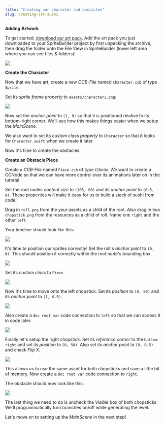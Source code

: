 ```yaml
---
title: "Creating our character and obstacles"
slug: creating-cat-sushi
---
```


**Adding Artwork**

<!--TODO: ADD ART PARK LINK-->
To get started, [download our art pack](). Add the art pack you just downloaded to your SpriteBuilder project by first unpacking the archive, then drag the folder onto the File View in SpriteBuilder (lower left area where you can see files & folders):

<!--MAKE THIS A GIF?-->
![](./SpriteBuilder_Assets.png)

**Create the Character**

Now that we have art, create a new *CCB-File* named `Character.ccb` of type `Sprite`.

Set its *sprite frame property* to `assets/character1.png`:

<!--Consider moving this image below next paragraph with anchor points changed. It would be concise and clear if we used the red box thing around anchor point and -->
![](./SpriteBuilder_Character_SF.png)


Now set the *anchor point* to `(1, 0)` so that it is positioned relative to its bottom-right corner. We'll see how this makes things easier when we setup the *MainScene*.

We also want to set its *custom class property* to `Character` so that it looks for `Character.swift` when we create it later.

Now it's time to create the obstacles.

**Create an Obstacle Piece**

Create a *CCB-File* named `Piece.ccb` of type `CCNode`. We want to create a CCNode so that we can have more control over its animations later on in the tutorial.

Set the root nodes *content size* to `(105, 60)` and its *anchor point* to `(0.5, 0)`. These properties will make it easy for us to build a stack of sushi from code.

Drag in `roll.png` from the your assets as a child of the root. Also drag in two `chopstick.png` from the resources as a child of *roll*. Name one `right` and the other `left`

Your timeline should look like this:

![](./SpriteBuilder_Piece_Messy.png)

It's time to position our sprites correctly! Set the roll's *anchor point* to `(0, 0)`. This should position it correctly within the root node's bounding box.

![](./SpriteBuilder_Piece_Roll.png)

Set its *custom class* to `Piece`.

![](./SpriteBuilder_Piece_CC.png)

Now it's time to move onto the left chopstick. Set its *position* to `(0, 50)` and its *anchor point* to `(1, 0.5)`.

![](./SpriteBuilder_Piece_Left.png)

Also create a `doc root var` code connection to `left` so that we can access it in code later.

![](./SpriteBuilder_Piece_Left_CC.png)

Finally let's setup the right chopstick. Set its *reference corner* to the `bottom-right` and set its *position* to `(0, 50)`. Also set its *anchor point* to `(0, 0.5)` and check *Flip X*.

![](./SpriteBuilder_Piece_Right.png)

This allows us to use the same asset for both chopsticks and save a little bit of memory. Now create a `doc root var` code connection to `right`.

The obstacle should now look like this:

![](./SpriteBuilder_Piece_Finish.png)

The last thing we need to do is uncheck the *Visible* box of both chopsticks. We'll programmatically turn branches on/off while generating the level.

Let's move on to setting up the *MainScene* in the next step!
